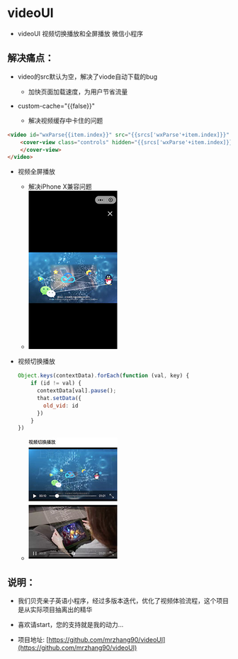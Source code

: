 # videoUI

-  videoUI 视频切换播放和全屏播放 微信小程序

## 解决痛点：

- video的src默认为空，解决了viode自动下载的bug
	- 加快页面加载速度，为用户节省流量

- custom-cache="{{false}}"
	- 解决视频缓存中卡住的问题

``` html
<video id="wxParse{{item.index}}" src="{{srcs['wxParse'+item.index]}}" class="wxParse-video-video" poster="{{item.attr.cover}}" bindplay="bindplay_video" data-id="wxParse{{item.index}}" custom-cache="{{false}}">
	<cover-view class="controls" hidden="{{srcs['wxParse'+item.index]}}" bindtap="bindplay" data-id="wxParse{{item.index}}" data-src="{{item.attr.src}}">
	</cover-view>
</video>
```

- 视频全屏播放
	- 解决iPhone X兼容问题
	- ![视频全屏播放](assets/images/3.jpg)
	
- 视频切换播放
	``` js
	Object.keys(contextData).forEach(function (val, key) {
        if (id != val) {
          contextData[val].pause();
          that.setData({
            old_vid: id
          })
        }
  	})
	```
	- ![自动暂停上一个视频](assets/images/1.jpg)

## 说明：
* 我们贝壳亲子英语小程序，经过多版本迭代，优化了视频体验流程，这个项目是从实际项目抽离出的精华
* 喜欢请start，您的支持就是我的动力…

* 项目地址: [https://github.com/mrzhang90/videoUI](https://github.com/mrzhang90/videoUI)
